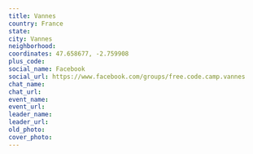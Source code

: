 ```yaml
---
title: Vannes
country: France
state: 
city: Vannes
neighborhood: 
coordinates: 47.658677, -2.759908
plus_code:
social_name: Facebook
social_url: https://www.facebook.com/groups/free.code.camp.vannes
chat_name:
chat_url:
event_name:
event_url:
leader_name:
leader_url:
old_photo: 
cover_photo:
---
```


